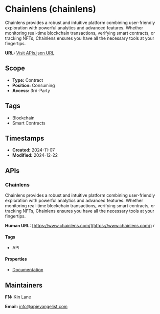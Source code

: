 # Chainlens (chainlens)
Chainlens provides a robust and intuitive platform combining user-friendly exploration with powerful analytics and advanced features. Whether monitoring real-time blockchain transactions, verifying smart contracts, or tracking NFTs, Chainlens ensures you have all the necessary tools at your fingertips.

**URL:** [Visit APIs.json URL](https://raw.githubusercontent.com/api-search/chainlens/refs/heads/main/apis.yml)

## Scope

- **Type:** Contract 
- **Position:** Consuming 
- **Access:** 3rd-Party 

## Tags

- Blockchain
- Smart Contracts

## Timestamps

- **Created:** 2024-11-07 
- **Modified:** 2024-12-22 

## APIs

### Chainlens
Chainlens provides a robust and intuitive platform combining user-friendly exploration with powerful analytics and advanced features. Whether monitoring real-time blockchain transactions, verifying smart contracts, or tracking NFTs, Chainlens ensures you have all the necessary tools at your fingertips.

**Human URL:** [https://www.chainlens.com/](https://www.chainlens.com/)
r

#### Tags

- API

#### Properties

- [Documentation](https://www.chainlens.com/)

## Maintainers

**FN:** Kin Lane

**Email:** info@apievangelist.com

